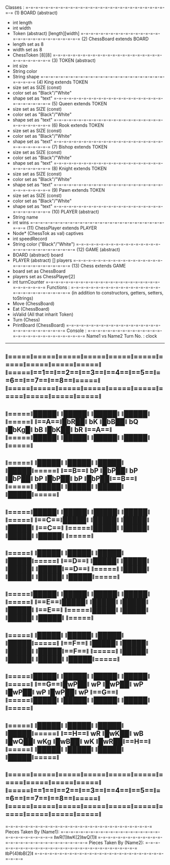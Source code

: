 Classes : 
=-=-=-=-=-=-=-=-=-=-=-=-=-=-=-=-=-=-=-=-=-=-=-=-=-=-=-=-=-=
(1) BOARD (abstract)
- int length
- int width
- Token (abstract) [length][width]
=-=-=-=-=-=-=-=-=-=-=-=-=-=-=-=-=-=-=-=-=-=-=-=-=-=-=-=-=-=
(2) ChessBoard extends BOARD
- length set as 8
- width set as 8
- ChessToken [8][8]
=-=-=-=-=-=-=-=-=-=-=-=-=-=-=-=-=-=-=-=-=-=-=-=-=-=-=-=-=-=
(3) TOKEN (abstract)
- int size
- String color
- String shape
=-=-=-=-=-=-=-=-=-=-=-=-=-=-=-=-=-=-=-=-=-=-=-=-=-=-=-=-=-=
(4) King extends TOKEN
- size set as SIZE (const)
- color set as "Black"/"White"
- shape set as "text"
=-=-=-=-=-=-=-=-=-=-=-=-=-=-=-=-=-=-=-=-=-=-=-=-=-=-=-=-=-=
(5) Queen extends TOKEN
- size set as SIZE (const)
- color set as "Black"/"White"
- shape set as "text"
=-=-=-=-=-=-=-=-=-=-=-=-=-=-=-=-=-=-=-=-=-=-=-=-=-=-=-=-=-=
(6) Rook extends TOKEN
- size set as SIZE (const)
- color set as "Black"/"White"
- shape set as "text"
=-=-=-=-=-=-=-=-=-=-=-=-=-=-=-=-=-=-=-=-=-=-=-=-=-=-=-=-=-=
(7) Bishop extends TOKEN
- size set as SIZE (const)
- color set as "Black"/"White"
- shape set as "text"
=-=-=-=-=-=-=-=-=-=-=-=-=-=-=-=-=-=-=-=-=-=-=-=-=-=-=-=-=-=
(8) Knight extends TOKEN
- size set as SIZE (const)
- color set as "Black"/"White"
- shape set as "text"
=-=-=-=-=-=-=-=-=-=-=-=-=-=-=-=-=-=-=-=-=-=-=-=-=-=-=-=-=-=
(9) Pawn extends TOKEN
- size set as SIZE (const)
- color set as "Black"/"White"
- shape set as "text"
=-=-=-=-=-=-=-=-=-=-=-=-=-=-=-=-=-=-=-=-=-=-=-=-=-=-=-=-=-=
(10) PLAYER (abstract)
- String name
- int wins
=-=-=-=-=-=-=-=-=-=-=-=-=-=-=-=-=-=-=-=-=-=-=-=-=-=-=-=-=-=
(11) ChessPlayer extends PLAYER
- Node* (ChessTok as val) captives
- int speedRecord
- String color ("Black"/"White")
=-=-=-=-=-=-=-=-=-=-=-=-=-=-=-=-=-=-=-=-=-=-=-=-=-=-=-=-=-=
(12) GAME (abstract)
- BOARD (abstract) board
- PLAYER (abstract) [] players
=-=-=-=-=-=-=-=-=-=-=-=-=-=-=-=-=-=-=-=-=-=-=-=-=-=-=-=-=-=
(13) Chess extends GAME
- board set as ChessBoard
- players set as ChessPlayer[2]
- int turnCounter
=-=-=-=-=-=-=-=-=-=-=-=-=-=-=-=-=-=-=-=-=-=-=-=-=-=-=-=-=-=
Functions :
=-=-=-=-=-=-=-=-=-=-=-=-=-=-=-=-=-=-=-=-=-=-=-=-=-=-=-=-=-=
 (in addition to constructors, getters, setters, toStrings)
- Move (ChessBoard)
- Eat (ChessBoard)
- isValid (All that inharit Token)
- Turn (Chess)
- PrintBoard (ChessBoard)
=-=-=-=-=-=-=-=-=-=-=-=-=-=-=-=-=-=-=-=-=-=-=-=-=-=-=-=-=-=
Console :
=-=-=-=-=-=-=-=-=-=-=-=-=-=-=-=-=-=-=-=-=-=-=-=-=-=-=-=-=-=
Name1 vs Name2  							Turn No. : clock 	 
-------------------------------------------------------------
ǁ=====ǁ=====ǁ=====ǁ=====ǁ=====ǁ=====ǁ=====ǁ=====ǁ=====ǁ=====ǁ
ǁ=====ǁ==1==ǁ==2==ǁ==3==ǁ==4==ǁ==5==ǁ==6==ǁ==7==ǁ==8==ǁ=====ǁ
ǁ=====ǁ=====ǁ=====ǁ=====ǁ=====ǁ=====ǁ=====ǁ=====ǁ=====ǁ=====ǁ
-------------------------------------------------------------
ǁ=====ǁ█████ǁ     ǁ█████ǁ     ǁ█████ǁ     ǁ█████ǁ     ǁ=====ǁ
ǁ==A==ǁ█bR██ǁ bK  ǁ█bB██ǁ bQ  ǁ█bKg█ǁ bB  ǁ█bK██ǁ bR  ǁ==A==ǁ
ǁ=====ǁ█████ǁ     ǁ█████ǁ     ǁ█████ǁ     ǁ█████ǁ     ǁ=====ǁ
-------------------------------------------------------------
ǁ=====ǁ     ǁ█████ǁ     ǁ█████ǁ     ǁ█████ǁ     ǁ█████ǁ=====ǁ
ǁ==B==ǁ bP  ǁ█bP██ǁ bP  ǁ█bP██ǁ bP  ǁ█bP██ǁ bP  ǁ█bP██ǁ==B==ǁ
ǁ=====ǁ     ǁ█████ǁ     ǁ█████ǁ     ǁ█████ǁ     ǁ█████ǁ=====ǁ
-------------------------------------------------------------
ǁ=====ǁ█████ǁ     ǁ█████ǁ     ǁ█████ǁ     ǁ█████ǁ     ǁ=====ǁ
ǁ==C==ǁ█████ǁ     ǁ█████ǁ     ǁ█████ǁ     ǁ█████ǁ     ǁ==C==ǁ
ǁ=====ǁ█████ǁ     ǁ█████ǁ     ǁ█████ǁ     ǁ█████ǁ     ǁ=====ǁ
-------------------------------------------------------------
ǁ=====ǁ     ǁ█████ǁ     ǁ█████ǁ     ǁ█████ǁ     ǁ█████ǁ=====ǁ
ǁ==D==ǁ     ǁ█████ǁ     ǁ█████ǁ     ǁ█████ǁ     ǁ█████ǁ==D==ǁ
ǁ=====ǁ     ǁ█████ǁ     ǁ█████ǁ     ǁ█████ǁ     ǁ█████ǁ=====ǁ
-------------------------------------------------------------
ǁ=====ǁ█████ǁ     ǁ█████ǁ     ǁ█████ǁ     ǁ█████ǁ     ǁ=====ǁ
ǁ==E==ǁ█████ǁ     ǁ█████ǁ     ǁ█████ǁ     ǁ█████ǁ     ǁ==E==ǁ
ǁ=====ǁ█████ǁ     ǁ█████ǁ     ǁ█████ǁ     ǁ█████ǁ     ǁ=====ǁ
-------------------------------------------------------------
ǁ=====ǁ     ǁ█████ǁ     ǁ█████ǁ     ǁ█████ǁ     ǁ█████ǁ=====ǁ
ǁ==F==ǁ     ǁ█████ǁ     ǁ█████ǁ     ǁ█████ǁ     ǁ█████ǁ==F==ǁ
ǁ=====ǁ     ǁ█████ǁ     ǁ█████ǁ     ǁ█████ǁ     ǁ█████ǁ=====ǁ
-------------------------------------------------------------
ǁ=====ǁ█████ǁ     ǁ█████ǁ     ǁ█████ǁ     ǁ█████ǁ     ǁ=====ǁ
ǁ==G==ǁ█wP██ǁ wP  ǁ█wP██ǁ wP  ǁ█wP██ǁ wP  ǁ█wP██ǁ wP  ǁ==G==ǁ
ǁ=====ǁ█████ǁ     ǁ█████ǁ     ǁ█████ǁ     ǁ█████ǁ     ǁ=====ǁ
-------------------------------------------------------------
ǁ=====ǁ     ǁ█████ǁ     ǁ█████ǁ     ǁ█████ǁ     ǁ█████ǁ=====ǁ
ǁ==H==ǁ wR  ǁ█wK██ǁ wB  ǁ█wQ██ǁ wKg ǁ█wB██ǁ wK  ǁ█wR██ǁ==H==ǁ
ǁ=====ǁ     ǁ█████ǁ     ǁ█████ǁ     ǁ█████ǁ     ǁ█████ǁ=====ǁ
-------------------------------------------------------------
ǁ=====ǁ=====ǁ=====ǁ=====ǁ=====ǁ=====ǁ=====ǁ=====ǁ=====ǁ=====ǁ
ǁ=====ǁ==1==ǁ==2==ǁ==3==ǁ==4==ǁ==5==ǁ==6==ǁ==7==ǁ==8==ǁ=====ǁ
ǁ=====ǁ=====ǁ=====ǁ=====ǁ=====ǁ=====ǁ=====ǁ=====ǁ=====ǁ=====ǁ
-------------------------------------------------------------
=-=-=-=-=-=-=-=-=-=-=-=-=-=-=-=-=-=-=-=-=-=-=-=-=-=-=-=-=-=
Pieces Taken By (Name1):
=-=-=-=-=-=-=-=-=-=-=-=-=-=-=-=-=-=-=-=-=-=-=-=-=-=-=-=-=-=
ǁwR(1)ǁwK(2)ǁwQ(1)ǁ
=-=-=-=-=-=-=-=-=-=-=-=-=-=-=-=-=-=-=-=-=-=-=-=-=-=-=-=-=-=
Pieces Taken By (Name2):
=-=-=-=-=-=-=-=-=-=-=-=-=-=-=-=-=-=-=-=-=-=-=-=-=-=-=-=-=-=
ǁbP(4)ǁbB(2)ǁ
=-=-=-=-=-=-=-=-=-=-=-=-=-=-=-=-=-=-=-=-=-=-=-=-=-=-=-=-=-=